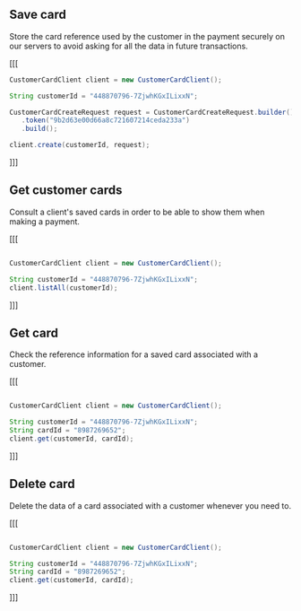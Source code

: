 ## Save card

Store the card reference used by the customer in the payment securely on our servers to avoid asking for all the data in future transactions.

[[[
```java
CustomerCardClient client = new CustomerCardClient();

String customerId = "448870796-7ZjwhKGxILixxN";

CustomerCardCreateRequest request = CustomerCardCreateRequest.builder()
   .token("9b2d63e00d66a8c721607214ceda233a")
   .build();

client.create(customerId, request);
```
]]]

## Get customer cards

Consult a client's saved cards in order to be able to show them when making a payment.

[[[
```java

CustomerCardClient client = new CustomerCardClient();

String customerId = "448870796-7ZjwhKGxILixxN";
client.listAll(customerId);
```
]]]

## Get card

Check the reference information for a saved card associated with a customer.

[[[
```java

CustomerCardClient client = new CustomerCardClient();

String customerId = "448870796-7ZjwhKGxILixxN";
String cardId = "8987269652";
client.get(customerId, cardId);
```
]]]

## Delete card

Delete the data of a card associated with a customer whenever you need to.

[[[
```java

CustomerCardClient client = new CustomerCardClient();

String customerId = "448870796-7ZjwhKGxILixxN";
String cardId = "8987269652";
client.get(customerId, cardId);
```
]]]

